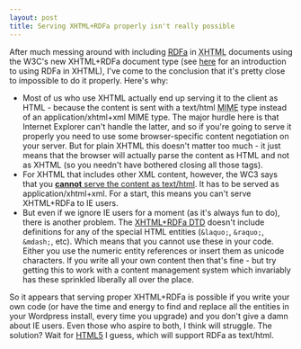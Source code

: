 ```yaml
---
layout: post
title: Serving XHTML+RDFa properly isn't really possible
---
```

<p>After much messing around with including <a href="http://rdfa.info" title="RDFa information"><abbr title="Resource Description Framework - in attributes">RDFa</abbr></a> in <abbr title="eXtensible Hypertext Markup Language">XHTML</abbr> documents using the W3C's new XHTML+RDFa document type (see <a href="http://www.w3.org/TR/xhtml-rdfa-primer/" title="RDFa Primer">here</a> for an introduction to using RDFa in XHTML), I've come to the conclusion that it's pretty close to impossible to do it properly.  Here's why:
<ul>
<li>Most of us who use XHTML actually end up serving it to the client as HTML - because the content is sent with a text/html <abbr title="Multipurpose Internet Mail Extensions">MIME</abbr> type instead of an application/xhtml+xml MIME type. The major hurdle here is that Internet Explorer can't handle the latter, and so if you're going to serve it properly you need to use some browser-specific content negotiation on your server. But for plain XHTML this doesn't matter too much - it just means that the browser will actually parse the content as HTML and not as XHTML (so you needn't have bothered closing all those tags).
<li>For XHTML that includes other XML content, however, the WC3 says that you <a href="http://www.w3.org/TR/xhtml-media-types/#media-types" title="W3C guidelines on media types for XHTML"><strong>cannot</strong> serve the content as text/html</a>. It has to be served as application/xhtml+xml. For a start, this means you can't serve XHTML+RDFa to IE users.
<li>But even if we ignore IE users for a moment (as it's always fun to do), there is another problem. The <a href="http://www.w3.org/TR/rdfa-syntax/DTD/xhtml-rdfa-1.dtd" title="XHTML+RDFa DTD">XHTML+RDFa DTD</a> doesn't include definitions for any of the special HTML entities (<code>&amp;laquo;</code>, <code>&amp;raquo;</code>, <code>&amp;mdash;</code>, etc).  Which means that you cannot use these in your code. Either you use the numeric entity references or insert them as unicode characters. If you write all your own content then that's fine - but try getting this to work with a content management system which invariably has these sprinkled liberally all over the place.
</ul>
<p>So it appears that serving proper XHTML+RDFa is possible if you write your own code (or have the time and energy to find and replace all the entities in your Wordpress install, every time you upgrade) and you don't give a damn about IE users. Even those who aspire to both, I think will struggle. The solution? Wait for <a href="http://dev.w3.org/html5/spec/spec.html" title="W3C HTML5 specification">HTML5</a> I guess, which will support RDFa as text/html.
